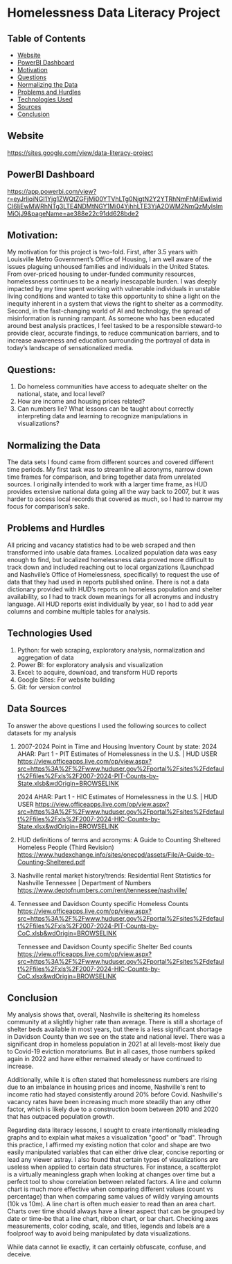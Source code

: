 # Homelessness Data Literacy Project




## Table of Contents
* [Website](#website)
* [PowerBI Dashboard](#powerbi-dashboard)
* [Motivation](#motivation)
* [Questions](#questions)
* [Normalizing the Data](#normalizing-the-data)
* [Problems and Hurdles](#problems-and-hurdles)
* [Technologies Used](#technologies-used)
* [Sources](#data-sources)
* [Conclusion](#conclusion)

## Website
https://sites.google.com/view/data-literacy-project

## PowerBI Dashboard
https://app.powerbi.com/view?r=eyJrIjoiNGI1Yjg1ZWQtZGFjMi00YTVhLTg0NjgtN2Y2YTRhNmFhMjEwIiwidCI6IjEwMWRhNTg3LTE4NDMtNGY1Mi04YjhhLTE3YjA2OWM2NmQzMyIsImMiOjJ9&pageName=ae388e22c91dd628bde2

## Motivation:
My motivation for this project is two-fold. First, after 3.5 years with Louisville Metro Government’s Office of Housing, I am well aware of the issues plaguing unhoused families and individuals in the United States. From over-priced housing to under-funded community resources, homelessness continues to be a nearly inescapable burden. I was deeply impacted by my time spent working with vulnerable individuals in unstable living conditions and wanted to take this opportunity to shine a light on the inequity inherent in a system that views the right to shelter as a commodity. 
Second, in the fast-changing world of AI and technology, the spread of misinformation is running rampant. As someone who has been educated around best analysis practices, I feel tasked to be a responsible steward-to provide clear, accurate findings, to reduce communication barriers, and to increase awareness and education surrounding the portrayal of data in today’s landscape of sensationalized media. 


## Questions:
1) Do homeless communities have access to adequate shelter on the national, state, and local level?
2) How are income and housing prices related?
3) Can numbers lie?  What lessons can be taught about correctly interpreting data and learning to recognize manipulations in visualizations?


## Normalizing the Data
The data sets I found came from different sources and covered different time periods. My first task was to streamline all acronyms, narrow down time frames for comparison, and bring together data from unrelated sources. I originally intended to work with a larger time frame, as HUD provides extensive national data going all the way back to 2007, but it was harder to access local records that covered as much, so I had to narrow my focus for comparison’s sake.

## Problems and Hurdles
All pricing and vacancy statistics had to be web scraped and then transformed into usable data frames. 
Localized population data was easy enough to find, but localized homelessness data proved more difficult to track down and included reaching out to local organizations (Launchpad and Nashville’s Office of Homelessness, specifically) to request the use of data that they had used in reports published online. 
There is not a data dictionary provided with HUD’s reports on homeless population and shelter availability, so I had to track down meanings for all acronyms and industry language.
 All HUD reports exist individually by year, so I had to add year columns and combine multiple tables for analysis. 


## Technologies Used
1) Python: for web scraping, exploratory analysis, normalization and aggregation of data
2) Power BI: for exploratory analysis and visualization
3) Excel: to acquire, download, and transform HUD reports
4) Google Sites: For website building
5) Git: for version control

## Data Sources
To answer the above questions I used the following sources to collect datasets for my analysis

1) 2007-2024 Point in Time and Housing Inventory Count by state:
2024 AHAR: Part 1 - PIT Estimates of Homelessness in the U.S. | HUD USER
https://view.officeapps.live.com/op/view.aspx?src=https%3A%2F%2Fwww.huduser.gov%2Fportal%2Fsites%2Fdefault%2Ffiles%2Fxls%2F2007-2024-PIT-Counts-by-State.xlsb&wdOrigin=BROWSELINK

    2024 AHAR: Part 1 - HIC Estimates of Homelessness in the U.S. | HUD USER
    https://view.officeapps.live.com/op/view.aspx?src=https%3A%2F%2Fwww.huduser.gov%2Fportal%2Fsites%2Fdefault%2Ffiles%2Fxls%2F2007-2024-HIC-Counts-by-State.xlsx&wdOrigin=BROWSELINK


2) HUD definitions of terms and acronyms:
A Guide to Counting Sheltered Homeless People (Third Revision)
https://www.hudexchange.info/sites/onecpd/assets/File/A-Guide-to-Counting-Sheltered.pdf

3) Nashville rental market history/trends:
Residential Rent Statistics for Nashville Tennessee | Department of Numbers
https://www.deptofnumbers.com/rent/tennessee/nashville/


4) Tennessee and Davidson County specific Homeless Counts
https://view.officeapps.live.com/op/view.aspx?src=https%3A%2F%2Fwww.huduser.gov%2Fportal%2Fsites%2Fdefault%2Ffiles%2Fxls%2F2007-2024-PIT-Counts-by-CoC.xlsb&wdOrigin=BROWSELINK

    Tennessee and Davidson County specific Shelter Bed counts
    https://view.officeapps.live.com/op/view.aspx?src=https%3A%2F%2Fwww.huduser.gov%2Fportal%2Fsites%2Fdefault%2Ffiles%2Fxls%2F2007-2024-HIC-Counts-by-CoC.xlsx&wdOrigin=BROWSELINK

## Conclusion
My analysis shows that, overall, Nashville is sheltering its homeless community at a slightly higher rate than average. There is still a shortage of shelter beds available in most years, but there is a less significant shortage in Davidson County than we see on the state and national level. There was a significant drop in homeless population in 2021 at all levels-most likely due to Covid-19 eviction moratoriums. But in all cases, those numbers spiked again in 2022 and have either remained steady or have continued to increase. 

Additionally, while it is often stated that homelessness numbers are rising due to an imbalance in housing prices and income, Nashville's rent to income ratio had stayed consistently around 20% before Covid. Nashville's vacancy rates have been increasing much more steadily than any other factor, which is likely due to a construction boom between 2010 and 2020 that has outpaced population growth. 

Regarding data literacy lessons, I sought to create intentionally misleading graphs and to explain what makes a visualization "good" or "bad". 
Through this practice, I affirmed my existing notion that color and shape are two easily manipulated variables that can either drive clear, concise reporting or lead any viewer astray. 
I also found that certain types of visualizations are useless when applied to certain data structures. For instance, a scatterplot is a virtually meaningless graph when looking at changes over time but a perfect tool to show correlation between related factors. 
A line and column chart is much more effective when comparing different values (count vs percentage) than when comparing same values of wildly varying amounts (10k vs 10m). A line chart is often much easier to read than an area chart. 
Charts over time should always have a linear aspect that can be grouped by date or time-be that a line chart, ribbon chart, or bar chart. 
Checking axes measurements, color coding, scale, and titles, legends and labels are a foolproof way to avoid being manipulated by data visualizations.  

While data cannot lie exactly, it can certainly obfuscate, confuse, and deceive.